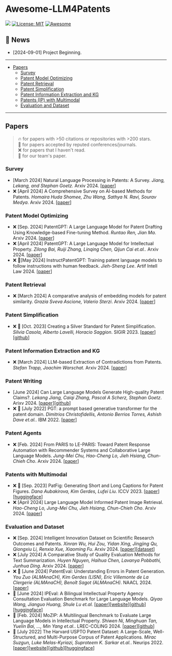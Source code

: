 # Awesome-LLM4Patents

[![](https://img.shields.io/github/stars/QiYao-Wang/Awesome-LLM4Patents)](https://github.com/QiYao-Wang/Awesome-LLM4Patents)
[![License: MIT](https://img.shields.io/badge/License-MIT-yellow.svg)](LICENSE)
[![Awesome](https://awesome.re/badge.svg)](https://awesome.re)

## 📢 News

- [2024-09-01] Project Beginning. 

---

- [Papers](#papers)
  - [Survey](#survery)
  - [Patent Model Optimizing](#patent-model-optimizing)
  - [Patent Retrieval](#patent-retrieval)
  - [Patent Simplification](#patent-simplification)
  - [Patent Information Extraction and KG](#patent-information-extraction-and-KG)
  - [Patents (IP) with Multimodal](#patents-with-multimodal)
  - [Evaluation and Dataset](#evaluation-and-dataset)
---

## Papers

> 🔥 for papers with >50 citations or repositories with >200 stars.\
> 📖 for papers accepted by reputed conferences/journals.\
> ❌ for papers that I haven't read.\
> 🙋 for our team's paper.

### Survey

- [March 2024] Natural Language Processing in Patents: A Survey. *Jiang, Lekang, and Stephan Goetz.* Arxiv 2024. [[paper](https://arxiv.org/pdf/2403.04105v2)]
- ❌ [April 2024] A Comprehensive Survey on AI-based Methods for Patents. *Homaira Huda Shomee, Zhu Wang, Sathya N. Ravi, Sourav Medya*. Arxiv 2024. [[paper](https://arxiv.org/pdf/2404.08668)]

### Patent Model Optimizing

- ❌ [Sep. 2024] PatentGPT: A Large Language Model for Patent Drafting Using Knowledge-based Fine-tuning Method. *Runtao Ren, Jian Ma*. Arxiv 2024. [[paper](https://arxiv.org/pdf/2409.00092)]
- ❌ [April 2024] PatentGPT: A Large Language Model for Intellectual Property. *Zilong Bai, Ruiji Zhang, Linqing Chen, Qijun Cai et.al.*. Arxiv 2024. [[paper](https://arxiv.org/pdf/2404.18255)]
- ❌ 📖[May 2024] InstructPatentGPT: Training patent language models to follow instructions with human feedback. *Jieh-Sheng Lee*. Artif Intell Law 2024. [[paper](https://arxiv.org/pdf/2406.16897)]

### Patent Retrieval

- ❌ [March 2024] A comparative analysis of embedding models for patent similarity. *Grazia Sveva Ascione, Valerio Sterzi*. Arxiv 2024. [[paper](https://arxiv.org/pdf/2403.16630)]

### Patent Simplification

- ❌ 📖 [Oct. 2023] Creating a Silver Standard for Patent Simplification. *Silvia Casola, Alberto Lavelli, Horacio Saggion*. SIGIR 2023. [[paper](https://dl.acm.org/doi/pdf/10.1145/3539618.3591657)][[github](https://github.com/slvcsl/patentSilverStandard)]

### Patent Information Extraction and KG

- ❌ [March 2024] LLM-based Extraction of Contradictions from Patents. *Stefan Trapp, Joachim Warschat*. Arxiv 2024. [[paper](https://arxiv.org/pdf/2403.14258)]

### Patent Writing

- [June 2024] Can Large Language Models Generate High-quality Patent Claims?. *Lekang Jiang, Caiqi Zhang, Pascal A Scherz, Stephan Goetz*. Arixv 2024. [[paper](https://arxiv.org/pdf/2406.19465)][[github](https://github.com/scylj1/LLM4DPCG)]
- ❌ 📖 [July 2022] PGT: a prompt based generative transformer for the patent domain. *Dimitrios Christofidellis, Antonio Berrios Torres, Ashish Dave et.al.*. IBM 2022. [[paper](https://openreview.net/pdf?id=dLHtwZKvJmE)]

### Patent Agents

- ❌ [Feb. 2024] From PARIS to LE-PARIS: Toward Patent Response Automation with Recommender Systems and Collaborative Large Language Models. *Jung-Mei Chu, Hao-Cheng Lo, Jieh Hsiang, Chun-Chieh Cho*. Arxiv 2024. [[paper](https://arxiv.org/pdf/2402.00421)]

### Patents with Multimodal

- ❌ 📖 [Sep. 2023] PatFig: Generating Short and Long Captions for Patent Figures. *Dana Aubakirova, Kim Gerdes, Lufei Liu*. ICCV 2023. [[paper](https://arxiv.org/pdf/2309.08379)][[huggingface](https://huggingface.co/datasets/danaaubakirova/patfig)]
- ❌ [April 2024] Large Language Model Informed Patent Image Retrieval. *Hao-Cheng Lo, Jung-Mei Chu, Jieh Hsiang, Chun-Chieh Cho*. Arxiv 2024. [[paper](https://arxiv.org/pdf/2404.19360)]

### Evaluation and Dataset

- ❌ [Sep. 2024] Intelligent Innovation Dataset on Scientific Research Outcomes and Patents. *Xinran Wu, Hui Zou, Yidan Xing, Jingjing Qu, Qiongxiu Li, Renxia Xue, Xiaoming Fu*. Arxiv 2024. [[paper](https://arxiv.org/pdf/2409.06936)][[dataset](https://openxlab.org.cn/datasets/Gracie/ZHICHUANGDATA)]
- ❌ [July 2024] A Comparative Study of Quality Evaluation Methods for Text Summarization. *Huyen Nguyen, Haihua Chen, Lavanya Pobbathi, Junhua Ding*. Arxiv 2024. [[paper](https://arxiv.org/pdf/2407.00747)]
- ❌ 📖 [June 2024] PatentEval: Understanding Errors in Patent Generation. *You Zuo (ALMAnaCH), Kim Gerdes (LISN), Eric Villemonte de La Clergerie (ALMAnaCH), Benoît Sagot (ALMAnaCH)*. NAACL 2024.[[paper](https://arxiv.org/pdf/2406.06589)]
- 🙋 [June 2024] IPEval: A Bilingual Intellectual Property Agency Consultation Evaluation Benchmark for Large Language Models. *Qiyao Wang, Jianguo Huang, Shule Lu et.al.* [[paper](https://arxiv.org/pdf/2406.12386)][[website](https://ipeval.github.io)][[github](https://github.com/QiYao-Wang/IPEval)][[huggingface](https://huggingface.co/datasets/QiYao-Wang/IPEval)]
- 📖 [Feb. 2024] MoZIP: A Multilingual Benchmark to Evaluate Large Language Models in Intellectual Property. *Shiwen Ni, Minghuan Tan, Yuelin Bai, ..., Min Yang et.al.*. LREC-COLING 2024. [[paper](https://arxiv.org/pdf/2402.16389)][[github](https://github.com/AI-for-Science/MoZi)]
- 📖 [July 2022] The Harvard USPTO Patent Dataset: A Large-Scale, Well-Structured, and Multi-Purpose Corpus of Patent Applications. *Mirac Suzgun, Luke Melas-Kyriazi, Suproteem K. Sarkar et.al.*. Neurips 2022. [[paper](https://arxiv.org/pdf/2207.04043)][[website](https://patentdataset.org/)][[github](https://github.com/suzgunmirac/hupd)][[huggingface](https://huggingface.co/datasets/HUPD/hupd)]
